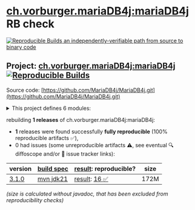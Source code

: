 [ch.vorburger.mariaDB4j:mariaDB4j](https://central.sonatype.com/artifact/ch.vorburger.mariaDB4j/mariaDB4j/versions) RB check
=======

[![Reproducible Builds](https://reproducible-builds.org/images/logos/rb.svg) an independently-verifiable path from source to binary code](https://reproducible-builds.org/)

## Project: [ch.vorburger.mariaDB4j:mariaDB4j](https://central.sonatype.com/artifact/ch.vorburger.mariaDB4j/mariaDB4j/versions) [![Reproducible Builds](https://img.shields.io/endpoint?url=https://raw.githubusercontent.com/jvm-repo-rebuild/reproducible-central/master/content/ch/vorburger/mariaDB4j/badge.json)](https://github.com/jvm-repo-rebuild/reproducible-central/blob/master/content/ch/vorburger/mariaDB4j/README.md)

Source code: [https://github.com/MariaDB4j/MariaDB4j.git](https://github.com/MariaDB4j/MariaDB4j.git)

<details><summary>This project defines 6 modules:</summary>

* [ch.vorburger.mariaDB4j:mariaDB4j](https://central.sonatype.com/artifact/ch.vorburger.mariaDB4j/mariaDB4j/overview)
* [ch.vorburger.mariaDB4j:mariaDB4j-app](https://central.sonatype.com/artifact/ch.vorburger.mariaDB4j/mariaDB4j-app/overview)
* [ch.vorburger.mariaDB4j:mariaDB4j-core](https://central.sonatype.com/artifact/ch.vorburger.mariaDB4j/mariaDB4j-core/overview)
* [ch.vorburger.mariaDB4j:mariaDB4j-maven-plugin](https://central.sonatype.com/artifact/ch.vorburger.mariaDB4j/mariaDB4j-maven-plugin/overview)
* [ch.vorburger.mariaDB4j:mariaDB4j-pom](https://central.sonatype.com/artifact/ch.vorburger.mariaDB4j/mariaDB4j-pom/overview)
* [ch.vorburger.mariaDB4j:mariaDB4j-springboot](https://central.sonatype.com/artifact/ch.vorburger.mariaDB4j/mariaDB4j-springboot/overview)
</details>

rebuilding **1 releases** of ch.vorburger.mariaDB4j:mariaDB4j:
- **1** releases were found successfully **fully reproducible** (100% reproducible artifacts :white_check_mark:),
- 0 had issues (some unreproducible artifacts :warning:, see eventual :mag: diffoscope and/or :memo: issue tracker links):

| version | [build spec](/BUILDSPEC.md) | [result](https://reproducible-builds.org/docs/jvm/): reproducible? | size |
| -- | --------- | ------ | -- |
| [3.1.0](https://central.sonatype.com/artifact/ch.vorburger.mariaDB4j/mariaDB4j/3.1.0/pom) | [mvn jdk21](mariaDB4j-pom-3.1.0.buildspec) | [result](mariaDB4j-pom-3.1.0.buildinfo): [16 :white_check_mark: ](mariaDB4j-pom-3.1.0.buildcompare) | 172M |

<i>(size is calculated without javadoc, that has been excluded from reproducibility checks)</i>
